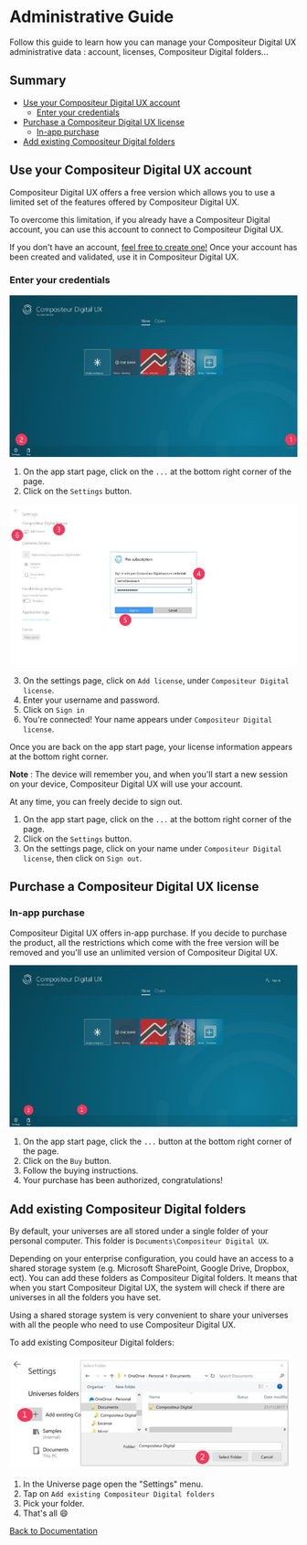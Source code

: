 # Administrative Guide

Follow this guide to learn how you can manage your Compositeur Digital UX administrative data : account, licenses, Compositeur Digital folders...

## Summary

* [Use your Compositeur Digital UX account](#use-your-compositeur-digital-ux-account)
  * [Enter your credentials](#enter-your-credentials)
* [Purchase a Compositeur Digital UX license](#purchase-a-compositeur-digital-ux-license)
  * [In-app purchase](#in-app-purchase)
* [Add existing Compositeur Digital folders](#add-existing-compositeur-digital-folders)

## Use your Compositeur Digital UX account

Compositeur Digital UX offers a free version which allows you to use a limited set of the features offered by Compositeur Digital UX.

To overcome this limitation, if you already have a Compositeur Digital account, you can use this account to connect to Compositeur Digital UX.

If you don't have an account, [feel free to create one!](http://www.compositeurdigital.com/Account/Register) Once your account has been created and validated, use it in Compositeur Digital UX.

### Enter your credentials

![1. Sign in part 1](../img/administrative_signin1.JPG)

1. On the app start page, click on the `...` at the bottom right corner of the page.
1. Click on the `Settings` button.

![1. Sign in part 2](../img/administrative_signin2.JPG)

3. On the settings page, click on `Add license`, under `Compositeur Digital license`.
1. Enter your username and password.
1. Click on `Sign in`
1. You're connected! Your name appears under `Compositeur Digital license`. 

Once you are back on the app start page, your license information appears at the bottom right corner. 

**Note** : The device will remember you, and when you'll start a new session on your device, Compositeur Digital UX will use your account.

At any time, you can freely decide to sign out.

1. On the app start page, click on the `...` at the bottom right corner of the page.
1. Click on the `Settings` button.
1. On the settings page, click on your name under `Compositeur Digital license`, then click on `Sign out`.

## Purchase a Compositeur Digital UX license

### In-app purchase

Compositeur Digital UX offers in-app purchase. If you decide to purchase the product, all the restrictions which come with the free version will be removed and you'll use an unlimited version of Compositeur Digital UX. 

![1. Buy license](../img/administrative_buy.JPG)

1. On the app start page, click the `...` button at the bottom right corner of the page.
1. Click on the `Buy` button.
1. Follow the buying instructions.
1. Your purchase has been authorized, congratulations!

## Add existing Compositeur Digital folders

By default, your universes are all stored under a single folder of your personal computer. This folder is `Documents\Compositeur Digital UX`.

Depending on your enterprise configuration, you could have an access to a shared storage system (e.g. Microsoft SharePoint, Google Drive, Dropbox, ect). You can add these folders as Compositeur Digital folders. It means that when you start Compositeur Digital UX, the system will check if there are universes in all the folders you have set.

Using a shared storage system is very convenient to share your universes with all the people who need to use Compositeur Digital UX.

To add existing Compositeur Digital folders:

![Add existing Compositeur Digital folders](../img/administrative_add_cd_folders.JPG)

1. In the Universe page open the "Settings" menu.
1. Tap on `Add existing Compositeur Digital folders`
1. Pick your folder.
1. That's all &#x1F604;

[Back to Documentation](../index.md)
